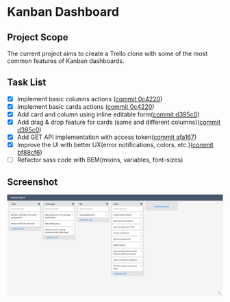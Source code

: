 # Kanban Dashboard

## Project Scope
The current project aims to create a Trello clone with some of the most common features of Kanban dashboards.

## Task List
- [x] Implement basic columns actions ([commit 0c4220](https://github.com/roberto910907/Trello-Clone/commit/0c4220ee400813df45c6e6b51201ada6193f5556))
- [x] Implement basic cards actions ([commit 0c4220](https://github.com/roberto910907/Trello-Clone/commit/0c4220ee400813df45c6e6b51201ada6193f5556))
- [x] Add card and column using inline editable form([commit d395c0](https://github.com/roberto910907/Trello-Clone/commit/d395c0275f43ee0546f19c90dd8869d349567b8a))
- [x] Add drag & drop feature for cards (same and different columns)([commit d395c0](https://github.com/roberto910907/Trello-Clone/commit/d395c0275f43ee0546f19c90dd8869d349567b8a))
- [x] Add GET API implementation with access token([commit afa167](https://github.com/roberto910907/Trello-Clone/commit/afa1673e22fa31150798c6cde657c3b85bcad6f9))
- [x] Improve the UI with better UX(error notifications, colors, etc.)([commit bf88cf6](https://github.com/roberto910907/Trello-Clone/commit/bf88cf6a2c819bddb9a851ad708b40d3f2afbf5d))
- [ ] Refactor sass code with BEM(mixins, variables, font-sizes)

## Screenshot
![Screenshot](./public/img/screenshot.png)
